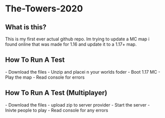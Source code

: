 # The-Towers-2020
<h2> What is this?</h2>
This is my first ever actual github repo. Im trying to update a MC map i found online that was made for 1.16 and update it to a 1.17+ map. 
<h2> How To Run A Test </h2>
- Download the files 
- Unzip and placei n your worlds foder 
- Boot 1.17 MC 
- Play the map 
- Read console for errors 
<h2> How To Run A Test (Multiplayer) </h2>
- Download the files 
- upload zip to server provider
- Start the server
- Inivte people to play 
- Read console for any errors 
